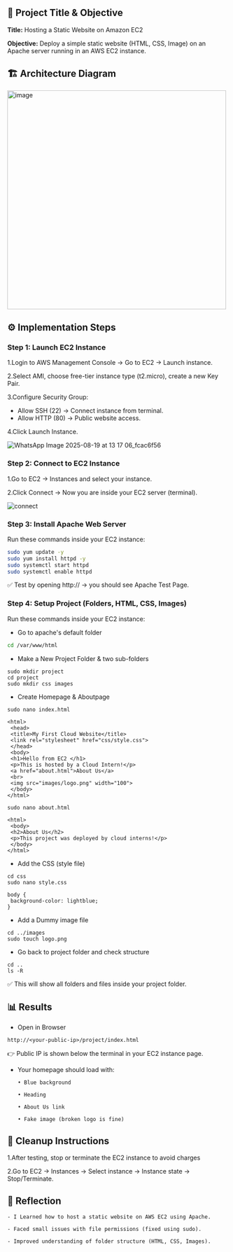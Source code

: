 ## 📌 Project Title & Objective

**Title:** Hosting a Static Website on Amazon EC2

**Objective:** Deploy a simple static website (HTML, CSS, Image) on an Apache server running in an AWS EC2 instance.


## 🏗️ Architecture Diagram

<img width="500" height="500" alt="image" src="https://github.com/user-attachments/assets/7283f4e4-b406-4392-9be6-a8d363caffc0" />

## ⚙️ Implementation Steps

### Step 1: Launch EC2 Instance

 1.Login to AWS Management Console → Go to EC2 → Launch instance.

 2.Select AMI, choose free-tier instance type (t2.micro), create a new Key Pair.

 3.Configure Security Group:  
   - Allow SSH (22) → Connect instance from terminal.  
   - Allow HTTP (80) → Public website access.
     
 4.Click Launch Instance. 

 ![WhatsApp Image 2025-08-19 at 13 17 06_fcac6f56](https://github.com/user-attachments/assets/ea3a7ec6-5294-4a4a-9d0b-c3cd1c62ecde)

### Step 2: Connect to EC2 Instance

 1.Go to EC2 → Instances and select your instance.
 
 2.Click Connect → Now you are inside your EC2 server (terminal).

![connect](https://github.com/user-attachments/assets/20e704a3-07b9-4125-90f8-a0dafd202594)

### Step 3: Install Apache Web Server 
 Run these commands inside your EC2 instance:  

```bash
sudo yum update -y
sudo yum install httpd -y
sudo systemctl start httpd
sudo systemctl enable httpd
```
✅ Test by opening http://<Public-IP> → you should see Apache Test Page.

### Step 4: Setup Project (Folders, HTML, CSS, Images)

Run these commands inside your EC2 instance:  

  - Go to apache's default folder
```bash
cd /var/www/html
```
  - Make a New Project Folder & two sub-folders
```
sudo mkdir project
cd project
sudo mkdir css images
```
  - Create Homepage & Aboutpage
```
sudo nano index.html

<html>
 <head>
 <title>My First Cloud Website</title>
 <link rel="stylesheet" href="css/style.css">
 </head>
 <body>
 <h1>Hello from EC2 </h1>
 <p>This is hosted by a Cloud Intern!</p>
 <a href="about.html">About Us</a>
 <br>
 <img src="images/logo.png" width="100">
 </body>
</html>

sudo nano about.html

<html>
 <body>
 <h2>About Us</h2>
 <p>This project was deployed by cloud interns!</p>
 </body>
</html>

```

- Add the CSS (style file)

```
cd css
sudo nano style.css

body {
 background-color: lightblue;
}
```
  - Add a Dummy image file

```
cd ../images
sudo touch logo.png
```

  - Go back to project folder and check structure

```
cd ..
ls -R
```
 ✅ This will show all folders and files inside your project folder.

 ## 📊 Results 

  - Open in Browser
```
http://<your-public-ip>/project/index.html
```
  👉 Public IP is shown below the terminal in your EC2 instance page.

  - Your homepage should load with:
  
        • Blue background

        • Heading

        • About Us link

        • Fake image (broken logo is fine)
  ## 🧹 Cleanup Instructions

   1.After testing, stop or terminate the EC2 instance to avoid charges
   
   2.Go to EC2 → Instances → Select instance → Instance state → Stop/Terminate.

  ## 📝 Reflection

    - I Learned how to host a static website on AWS EC2 using Apache.

    - Faced small issues with file permissions (fixed using sudo).

    - Improved understanding of folder structure (HTML, CSS, Images).

